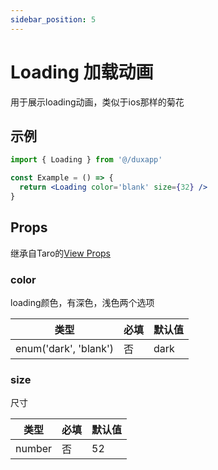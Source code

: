 ```yaml
---
sidebar_position: 5
---
```


# Loading 加载动画

用于展示loading动画，类似于ios那样的菊花

## 示例

```jsx
import { Loading } from '@/duxapp'

const Example = () => {
  return <Loading color='blank' size={32} />
}
```

## Props

继承自Taro的[View Props](https://nervjs.github.io/taro-docs/docs/components/viewContainer/view#viewprops)

### color

loading颜色，有深色，浅色两个选项

| 类型 | 必填 | 默认值 |
| ---- | -------- | ------- |
| enum('dark', 'blank') | 否 | dark |

### size

尺寸

| 类型 | 必填 | 默认值 |
| ---- | -------- | ------- |
| number | 否 | 52 |